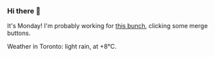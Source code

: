 ### Hi there :wave:

It's Monday! I'm probably working for [this bunch](https://github.com/kohofinancial), clicking some merge buttons.

Weather in Toronto: light rain, at +8°C.
